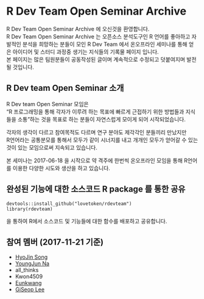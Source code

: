 # R Dev Team Open Seminar Archive

R Dev Team Open Seminar Archive 에 오신것을 환영합니다.  
R Dev Team Open Seminar Archive 는 오픈소스 분석도구인 R 언어를 좋아하고 자발적인 분석을 희망하는 분들이 모인 R Dev Team 에서 온오프라인 세미나를 통해 얻은 아이디어 및 스터디 과정중 생기는 지식들의 기록물 페이지 입니다.  
본 페이지는 많은 팀원분들이 공동작성된 글이며 계속적으로 수정되고 덧붙여지며 발전될 것입니다.

## 

## R Dev team Open Seminar 소개

R Dev team Open Seminar 모임은  
“R 프로그래밍을 통해 각자가 이루려 하는 목표에 빠르게 근접하기 위한 방법들과 지식들을 소통”하는 것을 목표로 하는 분들이 자연스럽게 모이게 되어 시작되었습니다.

각자의 생각이 다르고 참여목적도 다르며 연구 분야도 제각각인 분들끼리 만났지만  
R언어라는 공통분모를 통해서 모두가 같이 시너지를 내고 개개인 모두가 얻어갈 수 있는 것이 있는 모임으로써 지속되고 있습니다.

본 세미나는 2017-06-18 을 시작으로 약 격주에 한번씩 온오프라인 모임을 통해 R언어를 이용한 다양한 시도와 생산을 하고 있습니다.

## 

## 완성된 기능에 대한 소스코드 R package 를 통한 공유

```
devtools::install_github("lovetoken/rdevteam")
library(rdevteam)
```

을 통하여 R에서 소스코드 및 기능들에 대한 함수를 배포하고 공유합니다.

## 

## 참여 멤버 \(2017-11-21 기준\)

* [HyoJin Song](https://github.com/lovetoken)
* [YoungJun Na](https://github.com/youngjunna)
* all\_thinks
* Kwon4509
* [Eunkwang](https://github.com/eunkwang)
* [GiSeop Lee](https://github.com/Gi-Seop)



